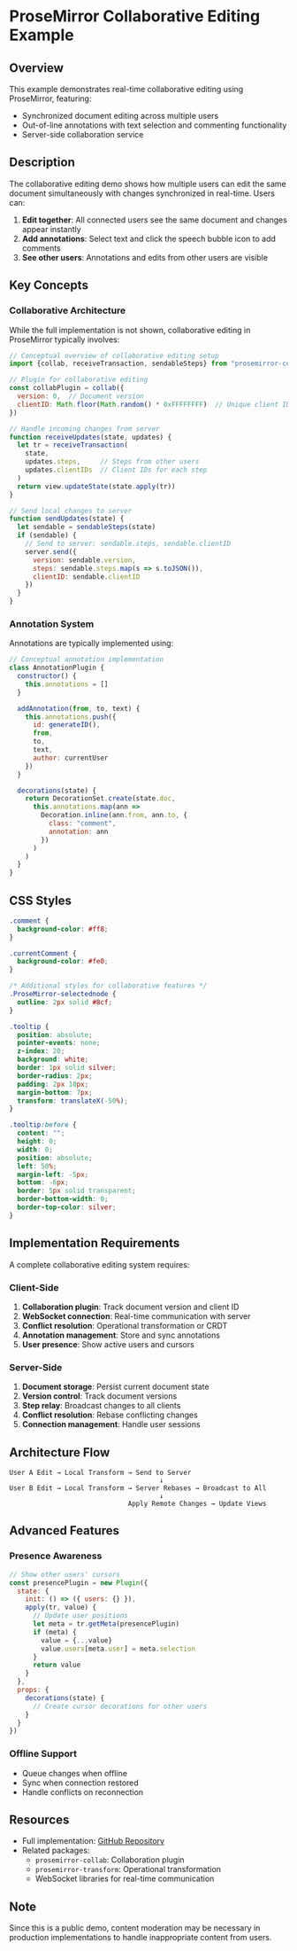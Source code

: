 # ProseMirror Collaborative Editing Example

## Overview

This example demonstrates real-time collaborative editing using ProseMirror, featuring:
- Synchronized document editing across multiple users
- Out-of-line annotations with text selection and commenting functionality
- Server-side collaboration service

## Description

The collaborative editing demo shows how multiple users can edit the same document simultaneously with changes synchronized in real-time. Users can:

1. **Edit together**: All connected users see the same document and changes appear instantly
2. **Add annotations**: Select text and click the speech bubble icon to add comments
3. **See other users**: Annotations and edits from other users are visible

## Key Concepts

### Collaborative Architecture

While the full implementation is not shown, collaborative editing in ProseMirror typically involves:

```javascript
// Conceptual overview of collaborative editing setup
import {collab, receiveTransaction, sendableSteps} from "prosemirror-collab"

// Plugin for collaborative editing
const collabPlugin = collab({
  version: 0,  // Document version
  clientID: Math.floor(Math.random() * 0xFFFFFFFF)  // Unique client ID
})

// Handle incoming changes from server
function receiveUpdates(state, updates) {
  let tr = receiveTransaction(
    state,
    updates.steps,     // Steps from other users
    updates.clientIDs  // Client IDs for each step
  )
  return view.updateState(state.apply(tr))
}

// Send local changes to server
function sendUpdates(state) {
  let sendable = sendableSteps(state)
  if (sendable) {
    // Send to server: sendable.steps, sendable.clientID
    server.send({
      version: sendable.version,
      steps: sendable.steps.map(s => s.toJSON()),
      clientID: sendable.clientID
    })
  }
}
```

### Annotation System

Annotations are typically implemented using:

```javascript
// Conceptual annotation implementation
class AnnotationPlugin {
  constructor() {
    this.annotations = []
  }

  addAnnotation(from, to, text) {
    this.annotations.push({
      id: generateID(),
      from,
      to,
      text,
      author: currentUser
    })
  }

  decorations(state) {
    return DecorationSet.create(state.doc, 
      this.annotations.map(ann => 
        Decoration.inline(ann.from, ann.to, {
          class: "comment",
          annotation: ann
        })
      )
    )
  }
}
```

## CSS Styles

```css
.comment { 
  background-color: #ff8; 
}

.currentComment { 
  background-color: #fe0; 
}

/* Additional styles for collaborative features */
.ProseMirror-selectednode {
  outline: 2px solid #8cf;
}

.tooltip {
  position: absolute;
  pointer-events: none;
  z-index: 20;
  background: white;
  border: 1px solid silver;
  border-radius: 2px;
  padding: 2px 10px;
  margin-bottom: 7px;
  transform: translateX(-50%);
}

.tooltip:before {
  content: "";
  height: 0;
  width: 0;
  position: absolute;
  left: 50%;
  margin-left: -5px;
  bottom: -6px;
  border: 5px solid transparent;
  border-bottom-width: 0;
  border-top-color: silver;
}
```

## Implementation Requirements

A complete collaborative editing system requires:

### Client-Side
1. **Collaboration plugin**: Track document version and client ID
2. **WebSocket connection**: Real-time communication with server
3. **Conflict resolution**: Operational transformation or CRDT
4. **Annotation management**: Store and sync annotations
5. **User presence**: Show active users and cursors

### Server-Side
1. **Document storage**: Persist current document state
2. **Version control**: Track document versions
3. **Step relay**: Broadcast changes to all clients
4. **Conflict resolution**: Rebase conflicting changes
5. **Connection management**: Handle user sessions

## Architecture Flow

```
User A Edit → Local Transform → Send to Server
                                      ↓
User B Edit → Local Transform → Server Rebases → Broadcast to All
                                      ↓
                              Apply Remote Changes → Update Views
```

## Advanced Features

### Presence Awareness
```javascript
// Show other users' cursors
const presencePlugin = new Plugin({
  state: {
    init: () => ({ users: {} }),
    apply(tr, value) {
      // Update user positions
      let meta = tr.getMeta(presencePlugin)
      if (meta) {
        value = {...value}
        value.users[meta.user] = meta.selection
      }
      return value
    }
  },
  props: {
    decorations(state) {
      // Create cursor decorations for other users
    }
  }
})
```

### Offline Support
- Queue changes when offline
- Sync when connection restored
- Handle conflicts on reconnection

## Resources

- Full implementation: [GitHub Repository](https://github.com/ProseMirror/website/tree/master/src/collab/)
- Related packages:
  - `prosemirror-collab`: Collaboration plugin
  - `prosemirror-transform`: Operational transformation
  - WebSocket libraries for real-time communication

## Note

Since this is a public demo, content moderation may be necessary in production implementations to handle inappropriate content from users.